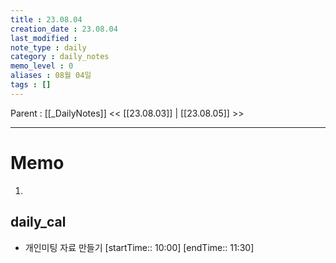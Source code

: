 ```yaml
---
title : 23.08.04
creation_date : 23.08.04
last_modified :
note_type : daily
category : daily_notes
memo_level : 0
aliases : 08월 04일
tags : []
---
```

Parent : [[_DailyNotes]]
<< [[23.08.03]] | [[23.08.05]] >>

---
# Memo

1.  

## daily_cal
-  개인미팅 자료 만들기 [startTime:: 10:00]  [endTime:: 11:30]
